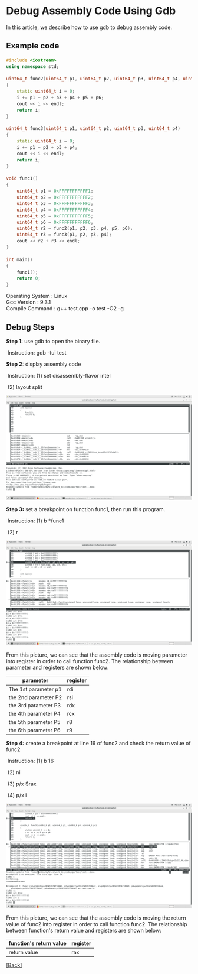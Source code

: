# Debug Assembly Code Using Gdb 
In this article, we describe how to use gdb to debug assembly code.

## Example code
```c++
#include <iostream>
using namespace std;

uint64_t func2(uint64_t p1, uint64_t p2, uint64_t p3, uint64_t p4, uint64_t p5, uint64_t p6)
{
    static uint64_t i = 0;
    i += p1 + p2 + p3 + p4 + p5 + p6;
    cout << i << endl;
    return i;
}

uint64_t func3(uint64_t p1, uint64_t p2, uint64_t p3, uint64_t p4)
{
    static uint64_t i = 0;
    i += p1 + p2 + p3 + p4;
    cout << i << endl;
    return i;
}

void func1()
{
    uint64_t p1 = 0xFFFFFFFFFFF1;
    uint64_t p2 = 0xFFFFFFFFFFF2;
    uint64_t p3 = 0xFFFFFFFFFFF3;
    uint64_t p4 = 0xFFFFFFFFFFF4;
    uint64_t p5 = 0xFFFFFFFFFFF5;
    uint64_t p6 = 0xFFFFFFFFFFF6;
    uint64_t r2 = func2(p1, p2, p3, p4, p5, p6);
    uint64_t r3 = func3(p1, p2, p3, p4);
    cout << r2 + r3 << endl;
}

int main()
{
    func1();
    return 0;
}
```
Operating System : Linux  
Gcc Version : 9.3.1  
Compile Command : g++ test.cpp -o test -O2 -g  

## Debug Steps

**Step 1:** use gdb to open the binary file.

​              Instruction: gdb -tui test

**Step 2:** display assembly code

​              Instruction: (1) set disassembly-flavor intel

​                                    (2) layout split

![layout split](https://github.com/Hankin-Liu/hankin.github.io/blob/master/debug_skills/layout_split.png)

**Step 3:** set a breakpoint on function func1, then run this program.

​              Instruction: (1) b *func1

​                                   (2) r

![check_parameter_from_register](https://github.com/Hankin-Liu/hankin.github.io/blob/master/debug_skills/check_parameter_from_register.png)

From this picture, we can see that the assembly code is moving parameter into register in order to call function func2. The relationship between parameter and registers are shown below:

| parameter            | register |
| -------------------- | -------- |
| The 1st parameter p1 | rdi      |
| the 2nd parameter P2 | rsi      |
| the 3rd parameter P3 | rdx      |
| the 4th parameter P4 | rcx      |
| the 5th parameter P5 | r8       |
| the 6th parameter P6 | r9       |

**Step 4:** create a breakpoint at line 16 of func2 and check the return value of func2

​             Instruction: (1) b 16

​                                   (2) ni

​                                   (3) p/x $rax

​                                   (4) p/x i

![check_return_value_from_register](https://github.com/Hankin-Liu/hankin.github.io/blob/master/debug_skills/check_return_value_from_register.png)

From this picture, we can see that the assembly code is moving the return value of func2 into register in order to call function func2. The relationship between function's return value and registers are shown below:

| function's return value | register |
| ----------------------- | -------- |
| return value            | rax      |

[\[Back\]](https://github.com/Hankin-Liu/hankin.github.io/blob/master/debug_skills/debug_skills.md)
